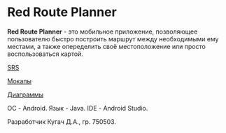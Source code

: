 # Red Route Planner
**Red Route Planner** - это мобильное приложение, позволяющее пользователю быстро построить маршрут между необходимыми ему местами, а также опеределить своё местоположение или просто воспользоваться картой. 

[SRS](https://github.com/DzmitryKuhach750503/Red-Route-Planner/blob/master/Документы/SRS.md)

[Мокапы](https://github.com/DzmitryKuhach750503/Red-Route-Planner/tree/master/Мокапы)

[Диаграммы](https://github.com/DzmitryKuhach750503/Red-Route-Planner/tree/master/Диаграммы)

ОС - Android.
Язык - Java.
IDE - Android Studio.

Разработчик Кугач Д.А., гр. 750503.  
